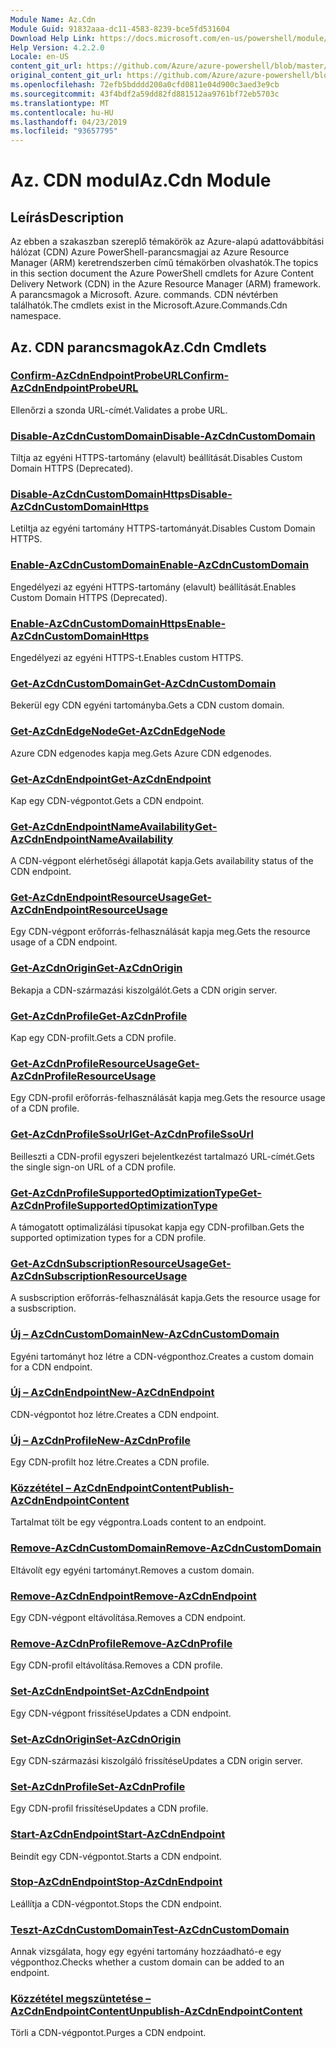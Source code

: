 ```yaml
---
Module Name: Az.Cdn
Module Guid: 91832aaa-dc11-4583-8239-bce5fd531604
Download Help Link: https://docs.microsoft.com/en-us/powershell/module/az.cdn
Help Version: 4.2.2.0
Locale: en-US
content_git_url: https://github.com/Azure/azure-powershell/blob/master/src/Cdn/Cdn/help/Az.Cdn.md
original_content_git_url: https://github.com/Azure/azure-powershell/blob/master/src/Cdn/Cdn/help/Az.Cdn.md
ms.openlocfilehash: 72efb5bdddd200a0cfd0811e04d900c3aed3e9cb
ms.sourcegitcommit: 43f4bdf2a59dd82fd881512aa9761bf72eb5703c
ms.translationtype: MT
ms.contentlocale: hu-HU
ms.lasthandoff: 04/23/2019
ms.locfileid: "93657795"
---
```

# <span data-ttu-id="770af-101">Az. CDN modul</span><span class="sxs-lookup"><span data-stu-id="770af-101">Az.Cdn Module</span></span>
## <span data-ttu-id="770af-102">Leírás</span><span class="sxs-lookup"><span data-stu-id="770af-102">Description</span></span>
<span data-ttu-id="770af-103">Az ebben a szakaszban szereplő témakörök az Azure-alapú adattovábbítási hálózat (CDN) Azure PowerShell-parancsmagjai az Azure Resource Manager (ARM) keretrendszerben című témakörben olvashatók.</span><span class="sxs-lookup"><span data-stu-id="770af-103">The topics in this section document the Azure PowerShell cmdlets for Azure Content Delivery Network (CDN) in the Azure Resource Manager (ARM) framework.</span></span> <span data-ttu-id="770af-104">A parancsmagok a Microsoft. Azure. commands. CDN névtérben találhatók.</span><span class="sxs-lookup"><span data-stu-id="770af-104">The cmdlets exist in the Microsoft.Azure.Commands.Cdn namespace.</span></span>

## <span data-ttu-id="770af-105">Az. CDN parancsmagok</span><span class="sxs-lookup"><span data-stu-id="770af-105">Az.Cdn Cmdlets</span></span>
### [<span data-ttu-id="770af-106">Confirm-AzCdnEndpointProbeURL</span><span class="sxs-lookup"><span data-stu-id="770af-106">Confirm-AzCdnEndpointProbeURL</span></span>](Confirm-AzCdnEndpointProbeURL.md)
<span data-ttu-id="770af-107">Ellenőrzi a szonda URL-címét.</span><span class="sxs-lookup"><span data-stu-id="770af-107">Validates a probe URL.</span></span>

### [<span data-ttu-id="770af-108">Disable-AzCdnCustomDomain</span><span class="sxs-lookup"><span data-stu-id="770af-108">Disable-AzCdnCustomDomain</span></span>](Disable-AzCdnCustomDomain.md)
<span data-ttu-id="770af-109">Tiltja az egyéni HTTPS-tartomány (elavult) beállítását.</span><span class="sxs-lookup"><span data-stu-id="770af-109">Disables Custom Domain HTTPS (Deprecated).</span></span>

### [<span data-ttu-id="770af-110">Disable-AzCdnCustomDomainHttps</span><span class="sxs-lookup"><span data-stu-id="770af-110">Disable-AzCdnCustomDomainHttps</span></span>](Disable-AzCdnCustomDomainHttps.md)
<span data-ttu-id="770af-111">Letiltja az egyéni tartomány HTTPS-tartományát.</span><span class="sxs-lookup"><span data-stu-id="770af-111">Disables Custom Domain HTTPS.</span></span>

### [<span data-ttu-id="770af-112">Enable-AzCdnCustomDomain</span><span class="sxs-lookup"><span data-stu-id="770af-112">Enable-AzCdnCustomDomain</span></span>](Enable-AzCdnCustomDomain.md)
<span data-ttu-id="770af-113">Engedélyezi az egyéni HTTPS-tartomány (elavult) beállítását.</span><span class="sxs-lookup"><span data-stu-id="770af-113">Enables Custom Domain HTTPS (Deprecated).</span></span>

### [<span data-ttu-id="770af-114">Enable-AzCdnCustomDomainHttps</span><span class="sxs-lookup"><span data-stu-id="770af-114">Enable-AzCdnCustomDomainHttps</span></span>](Enable-AzCdnCustomDomainHttps.md)
<span data-ttu-id="770af-115">Engedélyezi az egyéni HTTPS-t.</span><span class="sxs-lookup"><span data-stu-id="770af-115">Enables custom HTTPS.</span></span>

### [<span data-ttu-id="770af-116">Get-AzCdnCustomDomain</span><span class="sxs-lookup"><span data-stu-id="770af-116">Get-AzCdnCustomDomain</span></span>](Get-AzCdnCustomDomain.md)
<span data-ttu-id="770af-117">Bekerül egy CDN egyéni tartományba.</span><span class="sxs-lookup"><span data-stu-id="770af-117">Gets a CDN custom domain.</span></span>

### [<span data-ttu-id="770af-118">Get-AzCdnEdgeNode</span><span class="sxs-lookup"><span data-stu-id="770af-118">Get-AzCdnEdgeNode</span></span>](Get-AzCdnEdgeNode.md)
<span data-ttu-id="770af-119">Azure CDN edgenodes kapja meg.</span><span class="sxs-lookup"><span data-stu-id="770af-119">Gets Azure CDN edgenodes.</span></span>

### [<span data-ttu-id="770af-120">Get-AzCdnEndpoint</span><span class="sxs-lookup"><span data-stu-id="770af-120">Get-AzCdnEndpoint</span></span>](Get-AzCdnEndpoint.md)
<span data-ttu-id="770af-121">Kap egy CDN-végpontot.</span><span class="sxs-lookup"><span data-stu-id="770af-121">Gets a CDN endpoint.</span></span>

### [<span data-ttu-id="770af-122">Get-AzCdnEndpointNameAvailability</span><span class="sxs-lookup"><span data-stu-id="770af-122">Get-AzCdnEndpointNameAvailability</span></span>](Get-AzCdnEndpointNameAvailability.md)
<span data-ttu-id="770af-123">A CDN-végpont elérhetőségi állapotát kapja.</span><span class="sxs-lookup"><span data-stu-id="770af-123">Gets availability status of the CDN endpoint.</span></span>

### [<span data-ttu-id="770af-124">Get-AzCdnEndpointResourceUsage</span><span class="sxs-lookup"><span data-stu-id="770af-124">Get-AzCdnEndpointResourceUsage</span></span>](Get-AzCdnEndpointResourceUsage.md)
<span data-ttu-id="770af-125">Egy CDN-végpont erőforrás-felhasználását kapja meg.</span><span class="sxs-lookup"><span data-stu-id="770af-125">Gets the resource usage of a CDN endpoint.</span></span>

### [<span data-ttu-id="770af-126">Get-AzCdnOrigin</span><span class="sxs-lookup"><span data-stu-id="770af-126">Get-AzCdnOrigin</span></span>](Get-AzCdnOrigin.md)
<span data-ttu-id="770af-127">Bekapja a CDN-származási kiszolgálót.</span><span class="sxs-lookup"><span data-stu-id="770af-127">Gets a CDN origin server.</span></span>

### [<span data-ttu-id="770af-128">Get-AzCdnProfile</span><span class="sxs-lookup"><span data-stu-id="770af-128">Get-AzCdnProfile</span></span>](Get-AzCdnProfile.md)
<span data-ttu-id="770af-129">Kap egy CDN-profilt.</span><span class="sxs-lookup"><span data-stu-id="770af-129">Gets a CDN profile.</span></span>

### [<span data-ttu-id="770af-130">Get-AzCdnProfileResourceUsage</span><span class="sxs-lookup"><span data-stu-id="770af-130">Get-AzCdnProfileResourceUsage</span></span>](Get-AzCdnProfileResourceUsage.md)
<span data-ttu-id="770af-131">Egy CDN-profil erőforrás-felhasználását kapja meg.</span><span class="sxs-lookup"><span data-stu-id="770af-131">Gets the resource usage of a CDN profile.</span></span>

### [<span data-ttu-id="770af-132">Get-AzCdnProfileSsoUrl</span><span class="sxs-lookup"><span data-stu-id="770af-132">Get-AzCdnProfileSsoUrl</span></span>](Get-AzCdnProfileSsoUrl.md)
<span data-ttu-id="770af-133">Beilleszti a CDN-profil egyszeri bejelentkezést tartalmazó URL-címét.</span><span class="sxs-lookup"><span data-stu-id="770af-133">Gets the single sign-on URL of a CDN profile.</span></span>

### [<span data-ttu-id="770af-134">Get-AzCdnProfileSupportedOptimizationType</span><span class="sxs-lookup"><span data-stu-id="770af-134">Get-AzCdnProfileSupportedOptimizationType</span></span>](Get-AzCdnProfileSupportedOptimizationType.md)
<span data-ttu-id="770af-135">A támogatott optimalizálási típusokat kapja egy CDN-profilban.</span><span class="sxs-lookup"><span data-stu-id="770af-135">Gets the supported optimization types for a CDN profile.</span></span>

### [<span data-ttu-id="770af-136">Get-AzCdnSubscriptionResourceUsage</span><span class="sxs-lookup"><span data-stu-id="770af-136">Get-AzCdnSubscriptionResourceUsage</span></span>](Get-AzCdnSubscriptionResourceUsage.md)
<span data-ttu-id="770af-137">A susbscription erőforrás-felhasználását kapja.</span><span class="sxs-lookup"><span data-stu-id="770af-137">Gets the resource usage for a susbscription.</span></span>

### [<span data-ttu-id="770af-138">Új – AzCdnCustomDomain</span><span class="sxs-lookup"><span data-stu-id="770af-138">New-AzCdnCustomDomain</span></span>](New-AzCdnCustomDomain.md)
<span data-ttu-id="770af-139">Egyéni tartományt hoz létre a CDN-végponthoz.</span><span class="sxs-lookup"><span data-stu-id="770af-139">Creates a custom domain for a CDN endpoint.</span></span>

### [<span data-ttu-id="770af-140">Új – AzCdnEndpoint</span><span class="sxs-lookup"><span data-stu-id="770af-140">New-AzCdnEndpoint</span></span>](New-AzCdnEndpoint.md)
<span data-ttu-id="770af-141">CDN-végpontot hoz létre.</span><span class="sxs-lookup"><span data-stu-id="770af-141">Creates a CDN endpoint.</span></span>

### [<span data-ttu-id="770af-142">Új – AzCdnProfile</span><span class="sxs-lookup"><span data-stu-id="770af-142">New-AzCdnProfile</span></span>](New-AzCdnProfile.md)
<span data-ttu-id="770af-143">Egy CDN-profilt hoz létre.</span><span class="sxs-lookup"><span data-stu-id="770af-143">Creates a CDN profile.</span></span>

### [<span data-ttu-id="770af-144">Közzététel – AzCdnEndpointContent</span><span class="sxs-lookup"><span data-stu-id="770af-144">Publish-AzCdnEndpointContent</span></span>](Publish-AzCdnEndpointContent.md)
<span data-ttu-id="770af-145">Tartalmat tölt be egy végpontra.</span><span class="sxs-lookup"><span data-stu-id="770af-145">Loads content to an endpoint.</span></span>

### [<span data-ttu-id="770af-146">Remove-AzCdnCustomDomain</span><span class="sxs-lookup"><span data-stu-id="770af-146">Remove-AzCdnCustomDomain</span></span>](Remove-AzCdnCustomDomain.md)
<span data-ttu-id="770af-147">Eltávolít egy egyéni tartományt.</span><span class="sxs-lookup"><span data-stu-id="770af-147">Removes a custom domain.</span></span>

### [<span data-ttu-id="770af-148">Remove-AzCdnEndpoint</span><span class="sxs-lookup"><span data-stu-id="770af-148">Remove-AzCdnEndpoint</span></span>](Remove-AzCdnEndpoint.md)
<span data-ttu-id="770af-149">Egy CDN-végpont eltávolítása.</span><span class="sxs-lookup"><span data-stu-id="770af-149">Removes a CDN endpoint.</span></span>

### [<span data-ttu-id="770af-150">Remove-AzCdnProfile</span><span class="sxs-lookup"><span data-stu-id="770af-150">Remove-AzCdnProfile</span></span>](Remove-AzCdnProfile.md)
<span data-ttu-id="770af-151">Egy CDN-profil eltávolítása.</span><span class="sxs-lookup"><span data-stu-id="770af-151">Removes a CDN profile.</span></span>

### [<span data-ttu-id="770af-152">Set-AzCdnEndpoint</span><span class="sxs-lookup"><span data-stu-id="770af-152">Set-AzCdnEndpoint</span></span>](Set-AzCdnEndpoint.md)
<span data-ttu-id="770af-153">Egy CDN-végpont frissítése</span><span class="sxs-lookup"><span data-stu-id="770af-153">Updates a CDN endpoint.</span></span>

### [<span data-ttu-id="770af-154">Set-AzCdnOrigin</span><span class="sxs-lookup"><span data-stu-id="770af-154">Set-AzCdnOrigin</span></span>](Set-AzCdnOrigin.md)
<span data-ttu-id="770af-155">Egy CDN-származási kiszolgáló frissítése</span><span class="sxs-lookup"><span data-stu-id="770af-155">Updates a CDN origin server.</span></span>

### [<span data-ttu-id="770af-156">Set-AzCdnProfile</span><span class="sxs-lookup"><span data-stu-id="770af-156">Set-AzCdnProfile</span></span>](Set-AzCdnProfile.md)
<span data-ttu-id="770af-157">Egy CDN-profil frissítése</span><span class="sxs-lookup"><span data-stu-id="770af-157">Updates a CDN profile.</span></span>

### [<span data-ttu-id="770af-158">Start-AzCdnEndpoint</span><span class="sxs-lookup"><span data-stu-id="770af-158">Start-AzCdnEndpoint</span></span>](Start-AzCdnEndpoint.md)
<span data-ttu-id="770af-159">Beindít egy CDN-végpontot.</span><span class="sxs-lookup"><span data-stu-id="770af-159">Starts a CDN endpoint.</span></span>

### [<span data-ttu-id="770af-160">Stop-AzCdnEndpoint</span><span class="sxs-lookup"><span data-stu-id="770af-160">Stop-AzCdnEndpoint</span></span>](Stop-AzCdnEndpoint.md)
<span data-ttu-id="770af-161">Leállítja a CDN-végpontot.</span><span class="sxs-lookup"><span data-stu-id="770af-161">Stops the CDN endpoint.</span></span>

### [<span data-ttu-id="770af-162">Teszt-AzCdnCustomDomain</span><span class="sxs-lookup"><span data-stu-id="770af-162">Test-AzCdnCustomDomain</span></span>](Test-AzCdnCustomDomain.md)
<span data-ttu-id="770af-163">Annak vizsgálata, hogy egy egyéni tartomány hozzáadható-e egy végponthoz.</span><span class="sxs-lookup"><span data-stu-id="770af-163">Checks whether a custom domain can be added to an endpoint.</span></span>

### [<span data-ttu-id="770af-164">Közzététel megszüntetése – AzCdnEndpointContent</span><span class="sxs-lookup"><span data-stu-id="770af-164">Unpublish-AzCdnEndpointContent</span></span>](Unpublish-AzCdnEndpointContent.md)
<span data-ttu-id="770af-165">Törli a CDN-végpontot.</span><span class="sxs-lookup"><span data-stu-id="770af-165">Purges a CDN endpoint.</span></span>

